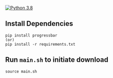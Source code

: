[![Python 3.8](https://img.shields.io/badge/python-3.8-blue.svg)](https://www.python.org/downloads/release/python-360/)

## Install Dependencies 
    pip install progressbar 
    (or)
    pip install -r requirements.txt

## Run `main.sh` to initiate download
    source main.sh
